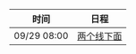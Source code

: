 | 时间          | 日程                                                                                                                            |
| ----------- | ----------------------------------------------------------------------------------------------------------------------------- |
| 09/29 08:00 | [两个线下面](https://www.google.com/calendar/event?eid=NTYzcm9lajdwOW1wZ2lmZmx0MmNuYmUxdm0gam5udDlqNWFkbG84ajE3aHVoNWNiYmFvN2NAZw) |